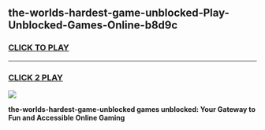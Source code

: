 
## the-worlds-hardest-game-unblocked-Play-Unblocked-Games-Online-b8d9c
<h3>
<a href="https://premium76.site?title=the-worlds-hardest-game-unblocked&ref=25A">CLICK TO PLAY</a></h3>
<hr>

<h3>
<a href="https://premium76.site?title=the-worlds-hardest-game-unblocked&ref=25A">CLICK 2 PLAY</a>
  
</h3>

<a href="https://premium76.site?title=the-worlds-hardest-game-unblocked&ref=25A"><img src="https://clearcache.store/games.png"></a>


**the-worlds-hardest-game-unblocked games unblocked: Your Gateway to Fun and Accessible Online Gaming**
